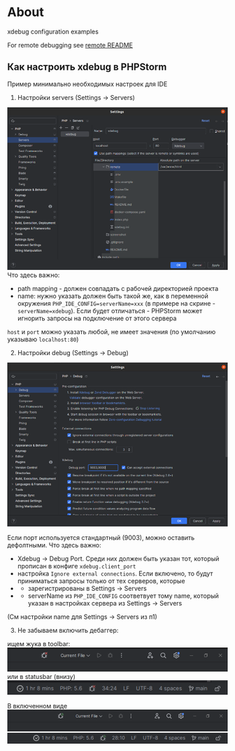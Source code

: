 # About
xdebug configuration examples

For remote debugging see [remote README](/remote/README.md)


## Как настроить xdebug в PHPStorm
Пример минимально необходимых настроек для IDE

1. Настройки servers (Settings -> Servers)

![server.png](/img/server.png)
Что здесь важно:
- path mapping - должен совпадать с рабочей директорией проекта
- name: нужно указать должен быть такой же, как в переменной окружения `PHP_IDE_CONFIG=serverName=xxx` (в примере на скрине - `serverName=xdebug`). 
Если будет отличаться - PHPStorm может игнорить запросы на подключение от этого сервера 

`host` и `port` можно указать любой, не имеет значения (по умолчанию указываю `localhost:80`)

2. Настройки debug (Settings -> Debug)

![debug.png](/img/debug.png)

Если порт используется стандартный (9003), можно оставить дефолтными.
Что здесь важно:
- Xdebug -> Debug Port. Среди них должен быть указан тот, который прописан в конфиге `xdebug.client_port`
- настройка `Ignore external connections`.
Если включено, то будут приниматься запросы только от тех серверов, которые 
- - зарегистрированы в Settings -> Servers
- - serverName из `PHP_IDE_CONFIG` соответвует тому namе, который указан в настройках сервера из Settings -> Servers

(См настройки name для Settings -> Servers из п1)


3. Не забываем включить дебаггер:

ищем жука в toolbar:  
![img_3.png](/img/img_3.png)  
или в statusbar (внизу)  
![img_4.png](/img/img_4.png)

В включенном виде  
![img.png](/img/img.png)
![img_2.png](/img/img_2.png)

